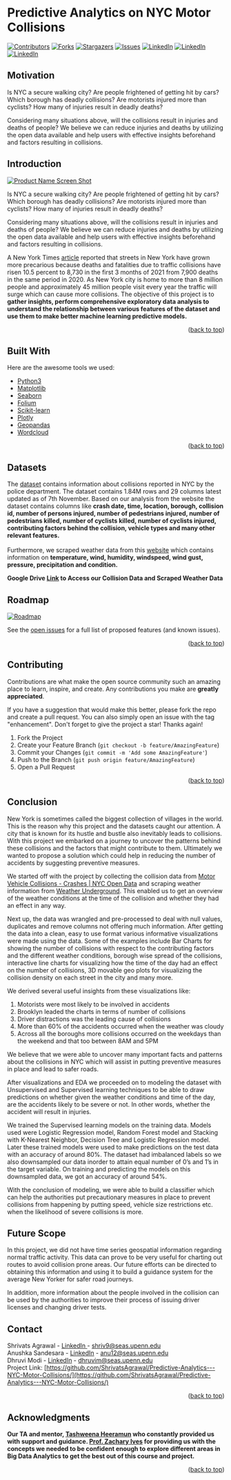 # Predictive Analytics on NYC Motor Collisions

[![Contributors][contributors-shield]][contributors-url]
[![Forks][forks-shield]][forks-url]
[![Stargazers][stars-shield]][stars-url]
[![Issues][issues-shield]][issues-url]
[![LinkedIn][linkedin-shield]][linkedin-url]
[![LinkedIn][linkedin-shield]][linkedin-url2]
[![LinkedIn][linkedin-shield]][linkedin-url3]

<!--[![MIT License][license-shield]][license-url]-->



<!-- MOTIVATION -->
## Motivation



Is NYC a secure walking city? Are people frightened of getting hit by cars? Which borough has deadly collisions? Are motorists injured more than cyclists? How many of injuries result in deadly deaths?

Considering many situations above, will the collisions result in injuries and deaths of people? We believe we can reduce injuries and deaths by utilizing the open data available and help users with effective insights beforehand and factors resulting in collisions.


<!-- ABOUT THE PROJECT -->
## Introduction

[![Product Name Screen Shot][product-screenshot]](https://anushkasandesara.medium.com/predictive-analytics-on-nyc-collision-data-9f06c94140f2)

Is NYC a secure walking city? Are people frightened of getting hit by cars? Which borough has deadly collisions? Are motorists injured more than cyclists? How many of injuries result in deadly deaths?

Considering many situations above, will the collisions result in injuries and deaths of people? We believe we can reduce injuries and deaths by utilizing the open data available and help users with effective insights beforehand and factors resulting in collisions.

A New York Times [article](https://www.nytimes.com/2021/09/30/nyregion/traffic-deaths-nyc.html) reported that streets in New York have grown more precarious because deaths and fatalities due to traffic collisions have risen 10.5 percent to 8,730 in the first 3 months of 2021 from 7,900 deaths in the same period in 2020. As New York city is home to more than 8 million people and approximately 45 million people visit every year the traffic will surge which can cause more collisions. The objective of this project is to <b>gather insights, perform comprehensive exploratory data analysis to understand the relationship between various features of the dataset and use them to make better machine learning predictive models.</b>


<p align="right">(<a href="#top">back to top</a>)</p>

## Built With

Here are the awesome tools we used:

* [Python3](https://www.python.org/download/releases/3.0/)
* [Matplotlib](https://matplotlib.org/)
* [Seaborn](https://seaborn.pydata.org/)
* [Folium](https://python-visualization.github.io/folium/)
* [Scikit-learn](https://scikit-learn.org/stable/)
* [Plotly](https://plotly.com/)
* [Geopandas](https://geopandas.org/en/stable/)
* [Wordcloud](https://pypi.org/project/wordcloud/)

<p align="right">(<a href="#top">back to top</a>)</p>


## Datasets

The [dataset](https://data.cityofnewyork.us/Public-Safety/Motor-Vehicle-Collisions-Crashes/h9gi-nx95) contains information about collisions reported in NYC by the police department. The dataset contains 1.84M rows and 29 columns latest updated as of 7th November. Based on our analysis from the website the dataset contains columns like <b>crash date, time, location, borough, collision id, number of persons injured, number of pedestrians injured, number of pedestrians killed, number of cyclists killed, number of cyclists injured, contributing factors behind the collision, vehicle types and many other relevant features.</b> <br><br>
Furthermore, we scraped weather data from this [website](https://www.wunderground.com) which contains information on <b>temperature, wind, humidity, windspeed, wind gust, pressure, precipitation and condition.</b>

<b> Google Drive <a href = 'https://drive.google.com/drive/folders/1WNSEIY1K3WzlmpFx6l89S3em4XkTiKId?usp=sharing'>Link</a> to Access our Collision Data and Scraped Weather Data </b>


<!-- ROADMAP -->
## Roadmap

[![Roadmap][roadmap]](https://anushkasandesara.medium.com/predictive-analytics-on-nyc-collision-data-9f06c94140f2)

See the [open issues](https://github.com/ShrivatsAgrawal/Predictive-Analytics---NYC-Motor-Collisions/issues) for a full list of proposed features (and known issues).

<p align="right">(<a href="#top">back to top</a>)</p>



<!-- CONTRIBUTING -->
## Contributing

Contributions are what make the open source community such an amazing place to learn, inspire, and create. Any contributions you make are **greatly appreciated**.

If you have a suggestion that would make this better, please fork the repo and create a pull request. You can also simply open an issue with the tag "enhancement".
Don't forget to give the project a star! Thanks again!

1. Fork the Project
2. Create your Feature Branch (`git checkout -b feature/AmazingFeature`)
3. Commit your Changes (`git commit -m 'Add some AmazingFeature'`)
4. Push to the Branch (`git push origin feature/AmazingFeature`)
5. Open a Pull Request

<p align="right">(<a href="#top">back to top</a>)</p>

<!-- CONCLUSION -->
## Conclusion

New York is sometimes called the biggest collection of villages in the world. This is the reason why this project and the datasets caught our attention. 
A city that is known for its hustle and bustle also inevitably leads to collisions. 
With this project we embarked on a journey to uncover the patterns behind these collisions and the factors that might contribute to them. Ultimately we wanted to propose a solution which could help in reducing the number of accidents by suggesting preventive measures.

We started off with the project by collecting the collision data from [Motor Vehicle Collisions - Crashes | NYC Open Data](https://data.cityofnewyork.us/Public-Safety/Motor-Vehicle-Collisions-Crashes/h9gi-nx95) and scraping weather information from [Weather Underground](https://www.wunderground.com/). This enabled us to get an overview of the weather conditions at the time of the collision and whether they had an effect in any way.

Next up, the data was wrangled and pre-processed to deal with null values, duplicates and remove columns not offering much information.
After getting the data into a clean, easy to use format various informative visualizations were made using the data. Some of the examples include Bar Charts for showing the number of collisions with respect to the contributing factors and the different weather conditions, borough wise spread of the collisions, interactive line charts for visualizing how the time of the day had an effect on the number of collisions, 3D movable geo plots for visualizing the collision density on each street in the city and many more.

We derived several useful insights from these visualizations like:
1. Motorists were most likely to be involved in accidents
2.  Brooklyn leaded the charts in terms of number of collisions
3. Driver distractions was the leading cause of collisions
4.  More than 60% of the accidents occurred when the weather was cloudy
5. Across all the boroughs more collisions occurred on the weekdays than the weekend and that too  between 8AM and 5PM


We believe that we were able to uncover many important facts and patterns about the collisions in NYC which will assist in putting preventive measures in place and lead to safer roads.

After visualizations and EDA we proceeded on to modeling the dataset with Unsupervised and Supervised learning techniques to be able to draw predictions on whether given the weather conditions and time of the day, are the accidents likely to be severe or not. In other words, whether the accident will result in injuries. 

We trained the Supervised learning models on the training data. Models used were Logistic Regression model, Random Forest model and Stacking with K-Nearest Neighbor, Decision Tree and Logistic Regression model. Later these trained models were used to make predictions on the test data with an accuracy of around 80%. The dataset had imbalanced labels so we also downsampled our data inorder to attain equal number of 0’s and 1’s in the target variable. On training and predicting the models on this downsampled data, we got an accuracy of around 54%.

With the conclusion of modeling, we were able to build a classifier which can help the authorities put precautionary measures in place to prevent collisions from happening by putting speed, vehicle size restrictions etc. when the likelihood of severe collisions is more.


<!-- FUTURE SCOPE -->
## Future Scope

In this project, we did not have time series geospatial information regarding normal traffic activity. This data can prove to be very useful for charting out routes to avoid collision prone areas. Our future efforts can be directed to obtaining this information and using it to build a guidance system for the average New Yorker for safer road journeys. 

In addition, more information about the people involved in the collision can be used by the authorities to improve their process of issuing driver licenses and changing driver tests.


<!-- CONTACT -->
## Contact

Shrivats Agrawal - <a href='https://www.linkedin.com/in/shrivats-agrawal/'> LinkedIn </a> - shriv9@seas.upenn.edu <br>
Anushka Sandesara - <a href='https://www.linkedin.com/in/anushka-sandesara/'>LinkedIn</a> - anu12@seas.upenn.edu <br>
Dhruvi Modi - <a href='https://www.linkedin.com/in/dhruvi-modi-093a93155/'>LinkedIn</a> - dhruvim@seas.upenn.edu <br>
Project Link: [https://github.com/ShrivatsAgrawal/Predictive-Analytics---NYC-Motor-Collisions/](https://github.com/ShrivatsAgrawal/Predictive-Analytics---NYC-Motor-Collisions/)

<p align="right">(<a href="#top">back to top</a>)</p>



<!-- ACKNOWLEDGMENTS -->
## Acknowledgments


<b>Our TA and mentor, [Tashweena Heeramun](https://www.linkedin.com/in/tashweena-heeramun-6a4237189/) who constantly provided us with support and guidance.
 [Prof. Zachary Ives](https://www.cis.upenn.edu/~zives/) for providing us with the concepts we needed to be confident enough to explore different areas in Big Data Analytics to get the best out of this course and project.</b>
<p align="right">(<a href="#top">back to top</a>)</p>


<!-- MARKDOWN LINKS & IMAGES -->
<!-- https://www.markdownguide.org/basic-syntax/#reference-style-links -->
[contributors-shield]: https://img.shields.io/github/contributors/ShrivatsAgrawal/Predictive-Analytics---NYC-Motor-Collisions.svg?style=for-the-badge
[contributors-url]: https://github.com/ShrivatsAgrawal/Predictive-Analytics---NYC-Motor-Collisions/graphs/contributors
[forks-shield]: https://img.shields.io/github/forks/ShrivatsAgrawal/Predictive-Analytics---NYC-Motor-Collisions.svg?style=for-the-badge
[forks-url]: https://github.com/ShrivatsAgrawal/Predictive-Analytics---NYC-Motor-Collisions/network/members
[stars-shield]: https://img.shields.io/github/stars/ShrivatsAgrawal/Predictive-Analytics---NYC-Motor-Collisions.svg?style=for-the-badge
[stars-url]: https://github.com/ShrivatsAgrawal/Predictive-Analytics---NYC-Motor-Collisions/stargazers
[issues-shield]: https://img.shields.io/github/issues/ShrivatsAgrawal/Predictive-Analytics---NYC-Motor-Collisions.svg?style=for-the-badge
[issues-url]: https://github.com/ShrivatsAgrawal/Predictive-Analytics---NYC-Motor-Collisions/issues
[license-shield]: https://img.shields.io/github/license/ShrivatsAgrawal/Predictive-Analytics---NYC-Motor-Collisions.svg?style=for-the-badge
[license-url]: https://github.com/ShrivatsAgrawal/Predictive-Analytics---NYC-Motor-Collisions/blob/master/LICENSE.txt
[linkedin-shield]: https://img.shields.io/badge/-LinkedIn-black.svg?style=for-the-badge&logo=linkedin&colorB=555
[linkedin-url]: https://www.linkedin.com/in/shrivats-agrawal/
[linkedin-url2]: https://www.linkedin.com/in/anushka-sandesara/
[linkedin-url3]: https://www.linkedin.com/in/dhruvi-modi-093a93155/
[product-screenshot]: images/nyc.png
[roadmap]: images/roadmap.png
